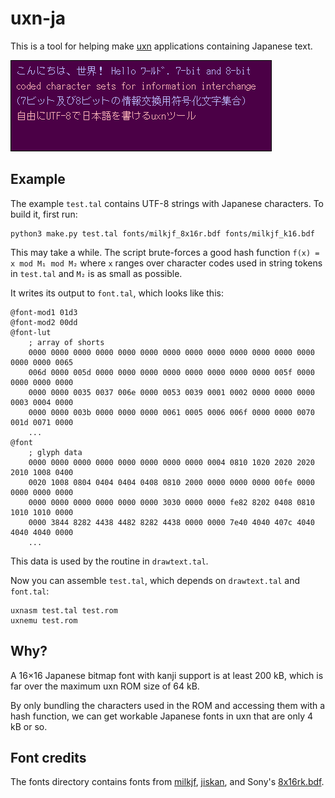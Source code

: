 # uxn-ja

This is a tool for helping make [uxn](https://wiki.xxiivv.com/site/uxn.html) applications containing Japanese text.

![screenshot of an application displaying Japanese text](./screenshot.png)

## Example

The example `test.tal` contains UTF-8 strings with Japanese characters. To build it, first run:

```
python3 make.py test.tal fonts/milkjf_8x16r.bdf fonts/milkjf_k16.bdf
```

This may take a while. The script brute-forces a good hash function `f(x) = x mod M₁ mod M₂` where `x` ranges over character codes used in string tokens in `test.tal` and `M₂` is as small as possible.

It writes its output to `font.tal`, which looks like this:

```
@font-mod1 01d3
@font-mod2 00dd
@font-lut
    ; array of shorts
    0000 0000 0000 0000 0000 0000 0000 0000 0000 0000 0000 0000 0000 0000 0000 0065
    006d 0000 005d 0000 0000 0000 0000 0000 0000 0000 0000 005f 0000 0000 0000 0000
    0000 0000 0035 0037 006e 0000 0053 0039 0001 0002 0000 0000 0000 0003 0004 0000
    0000 0000 003b 0000 0000 0000 0061 0005 0006 006f 0000 0000 0070 001d 0071 0000
    ...
@font
    ; glyph data
    0000 0000 0000 0000 0000 0000 0000 0000 0004 0810 1020 2020 2020 2010 1008 0400
    0020 1008 0804 0404 0404 0408 0810 2000 0000 0000 0000 00fe 0000 0000 0000 0000
    0000 0000 0000 0000 0000 0000 3030 0000 0000 fe82 8202 0408 0810 1010 1010 0000
    0000 3844 8282 4438 4482 8282 4438 0000 0000 7e40 4040 407c 4040 4040 4040 0000
    ...
```

This data is used by the routine in `drawtext.tal`.

Now you can assemble `test.tal`, which depends on `drawtext.tal` and `font.tal`:

```
uxnasm test.tal test.rom
uxnemu test.rom
```

## Why?
A 16×16 Japanese bitmap font with kanji support is at least 200 kB, which is far over the maximum uxn ROM size of 64 kB.

By only bundling the characters used in the ROM and accessing them with a hash function, we can get workable Japanese fonts in uxn that are only 4 kB or so.

## Font credits

The fonts directory contains fonts from [milkjf](http://uobikiemukot.github.io/milkjf/), [jiskan](https://ja.wikipedia.org/wiki/Jiskan), and Sony's [8x16rk.bdf](https://github.com/freedesktop/xorg-font-sony-misc/blob/master/8x16rk.bdf).
